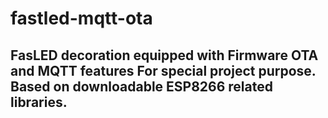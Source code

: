 # fastled-mqtt-ota

FasLED decoration equipped with Firmware OTA and MQTT features
For special project purpose.
Based on downloadable ESP8266 related libraries.
----
